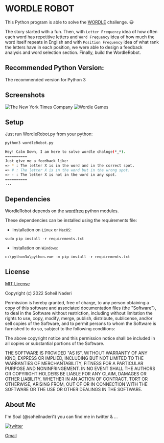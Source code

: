 # WORDLE ROBOT

This Python program is able to solve the [WORDLE](https://www.nytimes.com/games/wordle/index.html) challenge. 😃

The story started with a fun.  Then, with `Letter Frequency` idea of ​​how often each word has repetitive letters and  `Word Frequency` idea of ​​how much the word itself repeats in English and with `Position Frequency` idea of ​​what rank the letters have in each position, we were able to design a feedback analysis and word selection section. Finally, build the WordleRobot.

## Recommended Python Version:
The recommended version for Python 3
## Screenshots
![The New York Times Company](https://s6.uupload.ir/files/screen_shot_1400-12-27_at_11.14.36_5866.png)
![Wordle Games](https://s6.uupload.ir/files/screen_shot_1400-12-26_at_17.43.53_xhe4.png)
## Setup
Just run WordleRobot.py from your python:
```bash
python3 wordleRobot.py

Hey! Calm Down, I am here to solve wordle chalnge(*_*).
==========
Just give me a feedback like:
=> * : The letter X is in the word and in the correct spot.
=> # : The letter X is in the word but in the wrong spot.
=> - : The letter X is not in the word in any spot.
==========
...
```

## Dependencies
WordleRobot depends on the [wordfreq](https://pypi.org/project/wordfreq) python modules.

These dependencies can be installed using the requirements file:

- Installation on `Linux` or `MacOS`:
```
sudo pip install -r requirements.txt
```
- Installation on `Windows`:
```
c:\python3x\python.exe -m pip install -r requirements.txt
```
## License
[MIT License](https://choosealicense.com/licenses/mit/)

Copyright (c) 2022 Soheil Naderi

Permission is hereby granted, free of charge, to any person obtaining a copy
of this software and associated documentation files (the "Software"), to deal
in the Software without restriction, including without limitation the rights
to use, copy, modify, merge, publish, distribute, sublicense, and/or sell
copies of the Software, and to permit persons to whom the Software is
furnished to do so, subject to the following conditions:

The above copyright notice and this permission notice shall be included in all
copies or substantial portions of the Software.

THE SOFTWARE IS PROVIDED "AS IS", WITHOUT WARRANTY OF ANY KIND, EXPRESS OR
IMPLIED, INCLUDING BUT NOT LIMITED TO THE WARRANTIES OF MERCHANTABILITY,
FITNESS FOR A PARTICULAR PURPOSE AND NONINFRINGEMENT. IN NO EVENT SHALL THE
AUTHORS OR COPYRIGHT HOLDERS BE LIABLE FOR ANY CLAIM, DAMAGES OR OTHER
LIABILITY, WHETHER IN AN ACTION OF CONTRACT, TORT OR OTHERWISE, ARISING FROM,
OUT OF OR IN CONNECTION WITH THE SOFTWARE OR THE USE OR OTHER DEALINGS IN THE
SOFTWARE.

##  About Me
I'm Soal (@soheilnaderi1) you can find me in twitter & ...

[![twitter](https://img.shields.io/badge/twitter-1DA1F2?style=for-the-badge&logo=twitter&logoColor=white)](https://twitter.com/Soheilnader1)

[Gmail](soheilnaderii1@gmail.com)